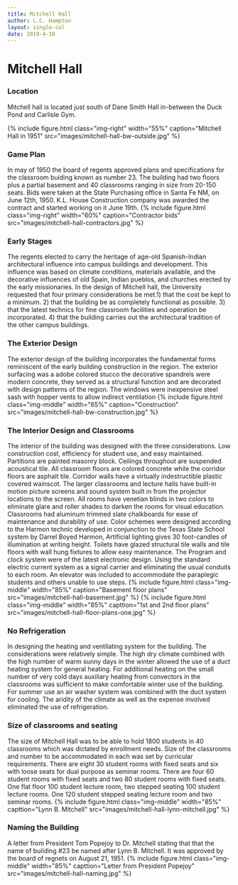 ```yaml
---
title: Mitchell Hall
author: L.C. Hampton
layout: single-col
date: 2019-4-10
---
```



# Mitchell Hall

### Location
Mitchell hall is located just south of Dane Smith Hall in-between the Duck Pond and Carlisle Gym. 

{% include figure.html class="img-right" width="55%" caption="Mitchell Hall in 1951" src="images/mitchell-hall-bw-outside.jpg" %}

### Game Plan
In may of 1950 the board of regents approved plans and specifications for the classroom buiding known as number 23. The building had two floors plus a partial basement and 40 classrooms ranging in size from 20-150 seats. Bids were taken at the State Purchasing office in Santa Fe NM, on June 12th, 1950. K.L. House Construction company was awarded the contract and started working on it June 19th. 
{% include figure.html class="img-right" width="60%" caption="Contractor bids" src="images/mitchell-hall-contractors.jpg" %}

### Early Stages
The regents elected to carry the heritage of age-old Spanish-Indian architectural influence into campus buildings and development. This influence was based on climate conditions, materials available, and the decorative influences of old Spain, Indian pueblos, and churches erected by the early missionaries. In the design of Mitchell hall, the University requested that four primary considerations be met.1) that the cost be kept to a minimum. 2) that the building be as completely functional as possible. 3) that the latest technics for fine classroom facilities and operation be incorporated. 4) that the building carries out the architectural tradition of the other campus buildings. 

### The Exterior Design
The exterior design of the building incorporates the fundamental forms reminiscent of the early building construction in the region. The exterior surfacing was a adobe colored stucco the decorative spandrels were modern concrete, they served as a structural function and are decorated with design patterns of the region. The windows were inexpensive steel sash with hopper vents to allow indirect ventilation 
{% include figure.html class="img-middle" width="65%" caption="Construction" src="images/mitchell-hall-bw-construction.jpg" %}

### The Interior Design and Classrooms
The interior of the building was designed with the three considerations. Low construction cost, efficiency for student use, and easy maintained. Partitions are painted masonry block. Ceilings throughout are suspended acoustical tile. All classroom floors are colored concrete while the corridor floors are asphalt tile. Corridor walls have a virtually indestructible plastic covered wainscot. The larger classrooms and lecture halls have built-in motion picture screens and sound system built in from the projector locations to the screen. All rooms have venetian blinds in two colors to eliminate glare and roller shades to darken the rooms for visual education. Classrooms had aluminum trimmed slate chalkboards for ease of maintenance and durability of use. Color schemes were designed according to the Harmon technic developed in conjunction to the Texas State School system by Darrel Boyed Harmon, Artificial lighting gives 30 foot-candles of illumination at writing height. Toilets have glazed structural tile walls and tile floors with wall hung fixtures to allow easy maintenance. The Program and clock system were of the latest electronic design. Using the standard electric current system as a signal carrier and eliminating the usual conduits to each room. An elevator was included to accommodate the paraplegic students and others unable to use steps. 
{% include figure.html class="img-middle" width="85%" caption="Basement floor plans" src="images/mitchell-hall-basement.jpg" %}
{% include figure.html class="img-middle" width="85%" capttion="1st and 2nd floor plans" src="images/mitchell-hall-floor-plans-one.jpg" %}
### No  Refrigeration
In designing the heating and ventilating system for the building. The considerations were relatively simple. The high dry climate combined with the high number of warm sunny days in the winter allowed the use of a duct heating system for general heating. For additional heating on the small number of very cold days auxiliary heating from convectors in the classrooms was sufficient to make comfortable winter use of the building. For summer use an air washer system was combined with the duct system for cooling. The aridity of the climate as well as the expense involved eliminated the use of refrigeration. 

### Size of classrooms and seating
The size of Mitchell Hall was to be able to hold 1800 students in 40 classrooms which was dictated by enrollment needs. Size of the classrooms and number to be accommodated in each was set by curricular requirements. There are eight 30 student rooms with fixed seats and six with loose seats for dual purpose as seminar rooms. There are four 60 student rooms with fixed seats and two 80 student rooms with fixed seats. One flat floor 100 student lecture room, two stepped seating 100 student lecture rooms. One 120 student stepped seating lecture room and two seminar rooms. 
{% include figure.html class="img-middle" width="85%" capttion="Lynn B. Mitchell" src="images/mitchell-hall-lynn-mitchell.jpg" %}
### Naming the Building
A letter from President Tom Popejoy to Dr. Mitchell stating that that the name of building #23 be named after Lynn B. Mitchell. It was approved by the board of regnets on August 21, 1951. {% include figure.html class="img-middle" width="85%" capttion="Letter from President Popejoy" src="images/mitchell-hall-naming.jpg" %}

